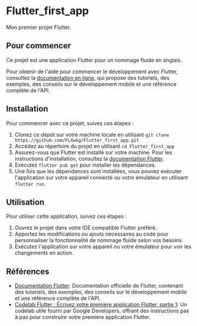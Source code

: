 # Flutter_first_app

Mon premier projet Flutter.

## Pour commencer

Ce projet est une application Flutter pour un nommage fluide en anglais.

Pour obtenir de l'aide pour commencer le développement avec Flutter, consultez la [documentation en ligne](https://docs.flutter.dev/), qui propose des tutoriels, des exemples, des conseils sur le développement mobile et une référence complète de l'API.

## Installation 
Pour commencer avec ce projet, suivez ces étapes :
1. Clonez ce dépôt sur votre machine locale en utilisant `git clone https://github.com/FLXwkg/Flutter_first_app.git`
2. Accédez au répertoire du projet en utilisant `cd Flutter_first_app`
3. Assurez-vous que Flutter est installé sur votre machine. Pour les instructions d'installation, consultez la [documentation Flutter](https://flutter.dev/docs/get-started/install).
4. Exécutez `flutter pub get` pour installer les dépendances.
5. Une fois que les dépendances sont installées, vous pouvez exécuter l'application sur votre appareil connecté ou votre émulateur en utilisant `flutter run`.

## Utilisation
Pour utiliser cette application, suivez ces étapes :
1. Ouvrez le projet dans votre IDE compatible Flutter préféré.
2. Apportez les modifications ou ajouts nécessaires au code pour personnaliser la fonctionnalité de nommage fluide selon vos besoins.
3. Exécutez l'application sur votre appareil ou votre émulateur pour voir les changements en action.

## Références
- [Documentation Flutter](https://docs.flutter.dev/): Documentation officielle de Flutter, contenant des tutoriels, des exemples, des conseils sur le développement mobile et une référence complète de l'API.
- [Codelab Flutter : Écrivez votre première application Flutter, partie 1](https://codelabs.developers.google.com/codelabs/flutter-codelab-first?hl=fr): Un codelab utile fourni par Google Developers, offrant des instructions pas à pas pour construire votre première application Flutter.
